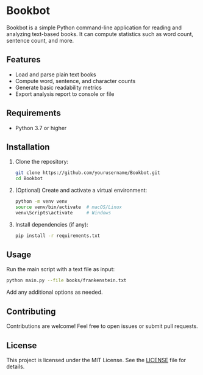 # Bookbot

Bookbot is a simple Python command-line application for reading and analyzing text-based books. It can compute statistics such as word count, sentence count, and more.

## Features

- Load and parse plain text books
- Compute word, sentence, and character counts
- Generate basic readability metrics
- Export analysis report to console or file

## Requirements

- Python 3.7 or higher

## Installation

1. Clone the repository:
   ```bash
   git clone https://github.com/yourusername/Bookbot.git
   cd Bookbot
   ```
2. (Optional) Create and activate a virtual environment:
   ```bash
   python -m venv venv
   source venv/bin/activate  # macOS/Linux
   venv\Scripts\activate     # Windows
   ```
3. Install dependencies (if any):
   ```bash
   pip install -r requirements.txt
   ```

## Usage

Run the main script with a text file as input:
```bash
python main.py --file books/frankenstein.txt
```
Add any additional options as needed.

## Contributing

Contributions are welcome! Feel free to open issues or submit pull requests.

## License

This project is licensed under the MIT License. See the [LICENSE](LICENSE) file for details.
